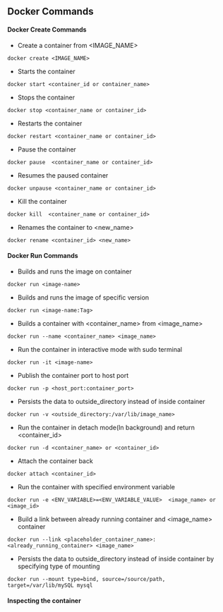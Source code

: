 ## Docker Commands

#### Docker Create Commands
* Create a container from <IMAGE_NAME>
```
docker create <IMAGE_NAME>
```

* Starts the container
```
docker start <container_id or container_name>
```

* Stops the container
```
docker stop <container_name or container_id>
```

* Restarts the container 
```
docker restart <container_name or container_id>
```

* Pause the container
```
docker pause  <container_name or container_id>
```

* Resumes the paused container
```
docker unpause <container_name or container_id>
```

* Kill the container
```
docker kill  <container_name or container_id>
```

* Renames the container to <new_name>
```
docker rename <container_id> <new_name>
```

#### Docker Run Commands

* Builds and runs the image on container
```
docker run <image-name>
```

* Builds and runs the image of specific version
```
docker run <image-name:Tag>
```

* Builds a container with <container_name> from <image_name>
```
docker run --name <container_name> <image_name>
```

* Run the container in interactive mode with sudo terminal
```
docker run -it <image-name>
```

* Publish the container port to host port
```
docker run -p <host_port:container_port>
```

* Persists the data to outside_directory instead of inside container
```
docker run -v <outside_directory:/var/lib/image_name>
```

* Run the container in detach mode(In background) and return <container_id>
```
docker run -d <container_name> or <container_id>
```

* Attach the container back
```
docker attach <container_id>
```

* Run the container with specified environment variable
```
docker run -e <ENV_VARIABLE>=<ENV_VARIABLE_VALUE>  <image_name> or <image_id>
```

* Build a link between already running container and <image_name> container
```
docker run --link <placeholder_container_name>:<already_running_container> <image_name>
```

* Persists the data to outside_directory instead of inside container by specifying type of mounting
```
docker run --mount type=bind, source=/source/path, target=/var/lib/mySQL mysql
```

#### Inspecting the container